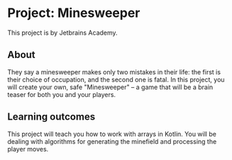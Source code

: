 # Project: Minesweeper

This project is by Jetbrains Academy.

## About

They say a minesweeper makes only two mistakes in their life: the first is their choice of occupation, and the second
one is fatal. In this project, you will create your own, safe "Minesweeper" – a game that will be a brain teaser for
both you and your players.

## Learning outcomes

This project will teach you how to work with arrays in Kotlin. You will be dealing with algorithms for generating the
minefield and processing the player moves.